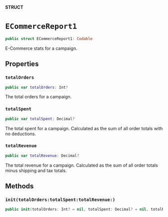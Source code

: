 **STRUCT**

# `ECommerceReport1`

```swift
public struct ECommerceReport1: Codable
```

E-Commerce stats for a campaign.

## Properties
### `totalOrders`

```swift
public var totalOrders: Int?
```

The total orders for a campaign.

### `totalSpent`

```swift
public var totalSpent: Decimal?
```

The total spent for a campaign. Calculated as the sum of all order totals with no deductions.

### `totalRevenue`

```swift
public var totalRevenue: Decimal?
```

The total revenue for a campaign. Calculated as the sum of all order totals minus shipping and tax totals.

## Methods
### `init(totalOrders:totalSpent:totalRevenue:)`

```swift
public init(totalOrders: Int? = nil, totalSpent: Decimal? = nil, totalRevenue: Decimal? = nil)
```
